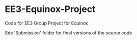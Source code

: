 # EE3-Equinox-Project
Code for EE3 Group Project for Equinox

See 'Submission' folder for final versions of the source code
